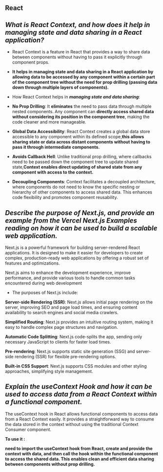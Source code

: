 ## React 

## **_What is React Context, and how does it help in managing state and data sharing in a React application?_**

- React Context is a feature in React that provides a way to share data between components without having to pass it explicitly through component props.

-  **It helps in managing state and data sharing in a React application by allowing data to be accessed by any component within a certain part of the component tree without the need for prop drilling (passing data down through multiple layers of components).**

- How React Context helps in **_managing state and data sharing_**:

- **No Prop Drilling**: It **eliminates** the need to pass data through multiple nested components. Any component can **directly access shared data without considering its position in the component tree**, making the code cleaner and more manageable.

- **Global Data Accessibility**: React Context creates a global data store accessible to any component within its defined scope,**this allows sharing state or data across distant components without having to pass it through intermediate components.**

- **Avoids Callback Hell**: Unlike traditional prop drilling, where callbacks need to be passed down the component tree to update shared state,**Context enables direct updating of shared state from any component with access to the context.**

- **Decoupling Components**: Context facilitates a decoupled architecture, where components do not need to know the specific nesting or hierarchy of other components to access shared data. This enhances code flexibility and promotes component reusability.

## **_Describe the purpose of Next.js, and provide an example from the Vercel Next.js Examples reading on how it can be used to build a scalable web application._**

Next.js is a powerful framework for building server-rendered React applications. It is designed to make it easier for developers to create complex, production-ready web applications by offering a robust set of features and optimizations.

Next.js aims to enhance the development experience, improve performance, and provide various tools to handle common tasks encountered during web development

- The purposes of Next.js include:

**Server-side Rendering (SSR)**: Next.js allows initial page rendering on the server, improving SEO and page load times, and ensuring content availability to search engines and social media crawlers.

**Simplified Routing**: Next.js provides an intuitive routing system, making it easy to handle complex page structures and navigation.

**Automatic Code Splitting**: Next.js code-splits the app, sending only necessary JavaScript to clients for faster load times.

**Pre-rendering**: Next.js supports static site generation (SSG) and server-side rendering (SSR) for flexible pre-rendering options.

**Built-in CSS Support**: Next.js supports CSS modules and other styling approaches, simplifying style management.


## **_Explain the useContext Hook and how it can be used to access data from a React Context within a functional component._**

The useContext hook in React allows functional components to access data from a React Context easily. It provides a straightforward way to consume the data stored in the context without using the traditional Context Consumer component.

**To use it :**

**need to import the useContext hook from React, create and provide the context with data, and then call the hook within the functional component to access the shared data. This enables clean and efficient data sharing between components without prop drilling.**